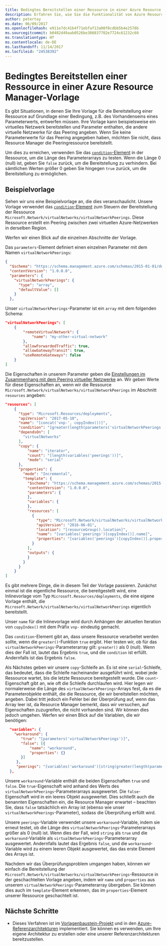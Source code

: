 ```yaml
---
title: Bedingtes Bereitstellen einer Ressource in einer Azure Resource Manager-Vorlage
description: Erfahren Sie, wie Sie die Funktionalität von Azure Resource Manager-Vorlagen erweitern, um eine bedingte Bereitstellung einer Ressource in Abhängigkeit vom Wert eines Parameters zu erzielen.
author: petertay
ms.date: 06/09/2017
ms.openlocfilehash: e911e7dc41b4f71ebfaf13a00f8cdbb5b4e2578b
ms.sourcegitcommit: b0482d49aab0526be386837702e7724c61232c60
ms.translationtype: HT
ms.contentlocale: de-DE
ms.lasthandoff: 11/14/2017
ms.locfileid: "24538392"
---
```

# <a name="conditionally-deploy-a-resource-in-an-azure-resource-manager-template"></a>Bedingtes Bereitstellen einer Ressource in einer Azure Resource Manager-Vorlage

Es gibt Situationen, in denen Sie Ihre Vorlage für die Bereitstellung einer Ressource auf Grundlage einer Bedingung, z.B. des Vorhandenseins eines Parameterwerts, entwerfen müssen. Ihre Vorlage kann beispielsweise ein virtuelles Netzwerk bereitstellen und Parameter enthalten, die andere virtuelle Netzwerke für das Peering angeben. Wenn Sie keine Parameterwerte für das Peering angegeben haben, möchten Sie nicht, dass Resource Manager die Peeringressource bereitstellt.

Um dies zu erreichen, verwenden Sie das [`condition`-Element][azure-resource-manager-condition] in der Ressource, um die Länge des Parameterarrays zu testen. Wenn die Länge 0 (null) ist, geben Sie `false` zurück, um die Bereitstellung zu verhindern. Bei sämtlichen Werten größer 0 geben Sie hingegen `true` zurück, um die Bereitstellung zu ermöglichen.

## <a name="example-template"></a>Beispielvorlage

Sehen wir uns eine Beispielvorlage an, die dies veranschaulicht. Unsere Vorlage verwendet das [`condition`-Element][azure-resource-manager-condition] zum Steuern der Bereitstellung der Ressource `Microsoft.Network/virtualNetworks/virtualNetworkPeerings`. Diese Ressource erstellt ein Peering zwischen zwei virtuellen Azure-Netzwerken in derselben Region.

Werfen wir einen Blick auf die einzelnen Abschnitte der Vorlage.

Das `parameters`-Element definiert einen einzelnen Parameter mit dem Namen `virtualNetworkPeerings`: 

```json
{
  "$schema": "https://schema.management.azure.com/schemas/2015-01-01/deploymentTemplate.json#",
  "contentVersion": "1.0.0.0",
  "parameters": {
    "virtualNetworkPeerings": {
      "type": "array",
      "defaultValue": []
    }
  },
```
Unser `virtualNetworkPeerings`-Parameter ist ein `array` mit dem folgenden Schema:

```json
"virtualNetworkPeerings": [
    {
        "remoteVirtualNetwork": {
            "name": "my-other-virtual-network"
        },
        "allowForwardedTraffic": true,
        "allowGatewayTransit": true,
        "useRemoteGateways": false
    }
]
```

Die Eigenschaften in unserem Parameter geben die [Einstellungen im Zusammenhang mit dem Peering virtueller Netzwerke][vnet-peering-resource-schema] an. Wir geben Werte für diese Eigenschaften an, wenn wir die Ressource `Microsoft.Network/virtualNetworks/virtualNetworkPeerings` im Abschnitt `resources` angeben:

```json
"resources": [
    {
      "type": "Microsoft.Resources/deployments",
      "apiVersion": "2017-05-10",
      "name": "[concat('vnp-', copyIndex())]",
      "condition": "[greater(length(parameters('virtualNetworkPeerings')), 0)]",
      "dependsOn": [
        "virtualNetworks"
      ],
      "copy": {
          "name": "iterator",
          "count": "[length(variables('peerings'))]",
          "mode": "serial"
      },
      "properties": {
        "mode": "Incremental",
        "template": {
          "$schema": "https://schema.management.azure.com/schemas/2015-01-01/deploymentTemplate.json#",
          "contentVersion": "1.0.0.0",
          "parameters": {
          },
          "variables": {
          },
          "resources": [
            {
              "type": "Microsoft.Network/virtualNetworks/virtualNetworkPeerings",
              "apiVersion": "2016-06-01",
              "location": "[resourceGroup().location]",
              "name": "[variables('peerings')[copyIndex()].name]",
              "properties": "[variables('peerings')[copyIndex()].properties]"
            }
          ],
          "outputs": {
          }
        }
      }
    }
]
```
Es gibt mehrere Dinge, die in diesem Teil der Vorlage passieren. Zunächst einmal ist die eigentliche Ressource, die bereitgestellt wird, eine Inlinevorlage vom Typ `Microsoft.Resources/deployments`, die eine eigene Vorlage enthält, die `Microsoft.Network/virtualNetworks/virtualNetworkPeerings` eigentlich bereitstellt.

Unser `name` für die Inlinevorlage wird durch Anhängen der aktuellen Iteration von `copyIndex()` mit dem Präfix `vnp-` eindeutig gemacht. 

Das `condition`-Element gibt an, dass unsere Ressource verarbeitet werden sollte, wenn die `greater()`-Funktion `true` ergibt. Hier testen wir, ob für das `virtualNetworkPeerings`-Parameterarray gilt: `greater()` als 0 (null). Wenn dies der Fall ist, lautet das Ergebnis `true`, und die `condition` ist erfüllt. Andernfalls ist das Ergebnis `false`.

Als Nächstes geben wir unsere `copy`-Schleife an. Es ist eine `serial`-Schleife, das bedeutet, dass die Schleife nacheinander ausgeführt wird, wobei jede Ressource wartet, bis die letzte Ressource bereitgestellt wurde. Die `count`-Eigenschaft gibt an, wie oft die Schleife durchlaufen wird. Hier legen wir normalerweise die Länge des `virtualNetworkPeerings`-Arrays fest, da es die Parameterobjekte enthält, die die Ressource, die wir bereitstellen möchten, angeben. Dabei tritt jedoch ein Fehler bei der Überprüfung auf, wenn das Array leer ist, da Resource Manager bemerkt, dass wir versuchen, auf Eigenschaften zuzugreifen, die nicht vorhanden sind. Wir können dies jedoch umgehen. Werfen wir einen Blick auf die Variablen, die wir benötigen:

```json
  "variables": {
    "workaround": {
       "true": "[parameters('virtualNetworkPeerings')]",
       "false": [{
           "name": "workaround",
           "properties": {}
       }]
     },
     "peerings": "[variables('workaround')[string(greater(length(parameters('virtualNetworkPeerings')), 0))]]"
  },
```

Unsere `workaround`-Variable enthält die beiden Eigenschaften `true` und `false`. Die `true`-Eigenschaft wird anhand des Werts des `virtualNetworkPeerings`-Parameterarrays ausgewertet. Die `false`-Eigenschaft wird in ein leeres Objekt ausgewertet. Dies schließt auch die benannten Eigenschaften ein, die Resource Manager erwartet – beachten Sie, dass `false` tatsächlich ein Array ist (ebenso wie unser `virtualNetworkPeerings`-Parameter), sodass die Überprüfung erfüllt wird. 

Unsere `peerings`-Variable verwendet unsere `workaround`-Variable, indem sie erneut testet, ob die Länge des `virtualNetworkPeerings`-Parameterarrays größer als 0 (null) ist. Wenn dies der Fall, wird `string` als `true` und die `workaround`-Variable als `virtualNetworkPeerings`-Parameterarray ausgewertet. Andernfalls lautet das Ergebnis `false`, und die `workaround`-Variable wird zu einem leeren Objekt ausgewertet, das das erste Element des Arrays ist.

Nachdem wir das Überprüfungsproblem umgangen haben, können wir einfach die Bereitstellung der `Microsoft.Network/virtualNetworks/virtualNetworkPeerings`-Ressource in der geschachtelten Vorlage angeben, indem wir `name` und `properties` aus unserem `virtualNetworkPeerings`-Parameterarray übergeben. Sie können dies auch im `template`-Element erkennen, das im `properties`-Element unserer Ressource geschachtelt ist.

## <a name="next-steps"></a>Nächste Schritte

* Dieses Verfahren ist im [Vorlagenbaustein-Projekt](https://github.com/mspnp/template-building-blocks) und in den [Azure-Referenzarchitekturen](/azure/architecture/reference-architectures/) implementiert. Sie können es verwenden, um Ihre eigene Architektur zu erstellen oder eine unserer Referenzarchitekturen bereitzustellen.

<!-- links -->
[azure-resource-manager-condition]: /azure/azure-resource-manager/resource-group-authoring-templates#resources
[azure-resource-manager-variable]: /azure/azure-resource-manager/resource-group-authoring-templates#variables
[vnet-peering-resource-schema]: /azure/templates/microsoft.network/virtualnetworks/virtualnetworkpeerings